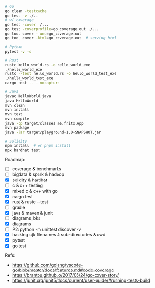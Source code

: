 ```sh
# Go
go clean -testcache
go test -v ./...
# w/ coverage
go test -cover ./...
go test -coverprofile=go_coverage.out ./...
go tool cover -func=go_coverage.out
go tool cover -html=go_coverage.out  # serving html

# Python
pytest -v -s

# Rust
rustc hello_world.rs -o hello_world_exe
./hello_world_exe
rustc --test hello_world.rs -o hello_world_test_exe
./hello_world_test_exe
cargo test -- --nocapture

# Java
javac HelloWorld.java
java HelloWorld
mvn clean
mvn install
mvn test
mvn compile
java -cp target/classes me.fritx.App
mvn package
java -jar target/playground-1.0-SNAPSHOT.jar

# Solidity
npm install  # or pnpm install
npx hardhat test
```

Roadmap:
- [ ] coverage & benchmarks
- [ ] bigdata & spark & hadoop
- [x] solidity & hardhat
- [ ] c & c++ testing
- [x] mixed c & c++ with go
- [x] cargo test
- [x] rust & rustc --test
- [ ] gradle
- [x] java & maven & junit
- [ ] diagrams_bks
- [x] diagrams
- [ ] P2: python -m unittest discover -v
- [x] hacking cjk filenames & sub-directories & cwd
- [x] pytest
- [x] go test

Refs:
- https://github.com/golang/vscode-go/blob/master/docs/features.md#code-coverage
- https://brantou.github.io/2017/05/24/go-cover-story/
- https://junit.org/junit5/docs/current/user-guide/#running-tests-build
